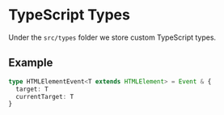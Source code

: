 # TypeScript Types

Under the `src/types` folder we store custom TypeScript types.

## Example

```ts
type HTMLElementEvent<T extends HTMLElement> = Event & {
  target: T
  currentTarget: T
}
```
